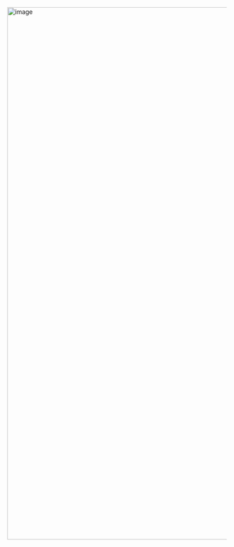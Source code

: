 <img width="1221" alt="image" src="https://github.com/rahulvaish/SpringBoot-Java/assets/689226/a82d60e7-ce76-4924-8a0c-781b32e07916">
